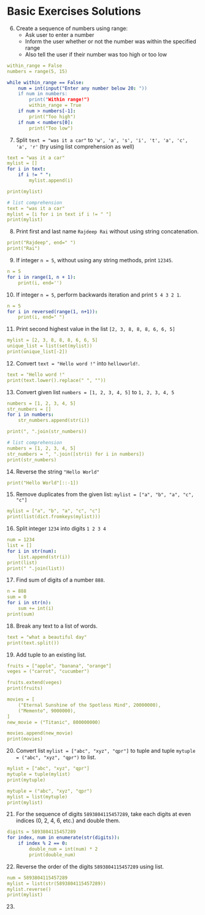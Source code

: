 # Basic Exercises Solutions

6. Create a sequence of numbers using range:
     - Ask user to enter a number
     - Inform the user whether or not the number was within the specified range
     - Also tell the user if their number was too high or too low
```yaml
within_range = False 
numbers = range(5, 15)

while within_range == False:
    num = int(input("Enter any number below 20: "))
    if num in numbers:
        print("Within range!")
        within_range = True
    if num > numbers[-1]:
        print("Too high")
    if num < numbers[0]:
        print("Too low")
```
7. Split `text = "was it a car"` to `'w', 'a', 's', 'i', 't', 'a', 'c', 'a', 'r'` (try using list comprehension as well)
```yaml
text = "was it a car"
mylist = []
for i in text:
    if i != " ":
        mylist.append(i)

print(mylist)
```
```yaml
# list comprehension 
text = "was it a car"
mylist = [i for i in text if i != " "]
print(mylist)
```
8. Print first and last name `Rajdeep Rai` without using string concatenation.
```yaml
print("Rajdeep", end=" ")
print("Rai")
```
9. If integer `n = 5`, without using any string methods, print `12345`.
```yaml
n = 5
for i in range(1, n + 1):
    print(i, end='')
```
10. If integer `n = 5`, perform backwards iteration and print `5 4 3 2 1`.
```yaml
n = 5
for i in reversed(range(1, n+1)):
    print(i, end=" ")
```
11. Print second highest value in the list `[2, 3, 8, 8, 8, 6, 6, 5]`
```yaml
mylist = [2, 3, 8, 8, 8, 6, 6, 5]
unique_list = list(set(mylist))
print(unique_list[-2])
```
12. Convert `text = "Hello word !"` into `helloworld!`.
```yaml
text = "Hello word !"
print(text.lower().replace(" ", ""))
```
13. Convert given list `numbers = [1, 2, 3, 4, 5]` to `1, 2, 3, 4, 5`
```yaml
numbers = [1, 2, 3, 4, 5]
str_numbers = []
for i in numbers:
    str_numbers.append(str(i))

print(", ".join(str_numbers))
```
```yaml
# list comprehension 
numbers = [1, 2, 3, 4, 5]
str_numbers = ", ".join([str(i) for i in numbers])
print(str_numbers)
```
14. Reverse the string `"Hello World"`
```yaml
print("Hello World"[::-1])
```

15. Remove duplicates from the given list: `mylist = ["a", "b", "a", "c", "c"]`
```yaml
mylist = ["a", "b", "a", "c", "c"]
print(list(dict.fromkeys(mylist)))
```

16. Split integer `1234` into digits `1 2 3 4`
```yaml
num = 1234
list = []
for i in str(num):
    list.append(str(i))
print(list)
print(" ".join(list))
```

17. Find sum of digits of a number `888`.
```yaml
n = 888
sum = 0
for i in str(n):
    sum += int(i)
print(sum)
```

18. Break any text to a list of words.
```yaml
text = "what a beautiful day"
print(text.split())
```

19. Add tuple to an existing list.
```yaml
fruits = ["apple", "banana", "orange"]
veges = ("carrot", "cucumber")

fruits.extend(veges)
print(fruits)
```
```yaml
movies = [
    ("Eternal Sunshine of the Spotless Mind", 20000000),
    ("Memento", 9000000),
]
new_movie = ("Titanic", 800000000)

movies.append(new_movie)
print(movies)
```
20. Convert list `mylist = ["abc", "xyz", "qpr"]` to tuple and tuple `mytuple = ("abc", "xyz", "qpr")` to list.
```yaml
mylist = ["abc", "xyz", "qpr"]
mytuple = tuple(mylist)
print(mytuple)

mytuple = ("abc", "xyz", "qpr")
mylist = list(mytuple)
print(mylist)
```

21. For the sequence of digits `5893804115457289`, take each digits at even indices (0, 2, 4, 6, etc.) and double them.
```yaml
digits = 5893804115457289
for index, num in enumerate(str(digits)):
    if index % 2 == 0:
        double_num = int(num) * 2
        print(double_num)
```

22. Reverse the order of the digits `5893804115457289` using list.
```yaml
num = 5893804115457289
mylist = list(str(5893804115457289))
mylist.reverse()
print(mylist)
```

23. 
